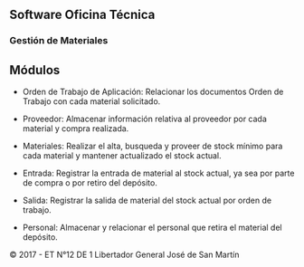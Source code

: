 ## Software Oficina Técnica

### Gestión de Materiales

## Módulos

- Orden de Trabajo de Aplicación: Relacionar los documentos Orden de Trabajo con cada material solicitado.

- Proveedor: Almacenar información relativa al proveedor por cada material y compra realizada.
  
- Materiales: Realizar el alta, busqueda y proveer de stock mínimo para cada material y mantener actualizado el stock actual.

- Entrada: Registrar la entrada de material al stock actual, ya sea por parte de compra o por retiro del depósito.
  
- Salida: Registrar la salida de material del stock actual por orden de trabajo.
  
- Personal: Almacenar y relacionar el personal que retira el material del depósito.

© 2017 - ET N°12 DE 1 Libertador General José de San Martín
